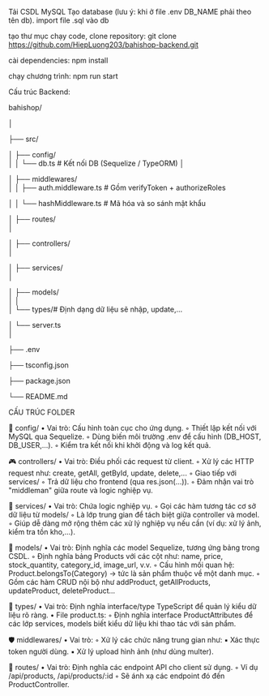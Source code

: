 Tải CSDL MySQL
Tạo database (lưu ý: khi ở file .env DB_NAME phải theo tên db). import file .sql vào db

tạo thư mục chạy code, clone repository:
git clone https://github.com/HiepLuong203/bahishop-backend.git

cài dependencies: 
npm install 

chạy chương trình: 
npm run start

Cấu trúc Backend:

bahishop/

│

├── src/

│   ├── config/                 
│   │   └── db.ts               # Kết nối DB (Sequelize / TypeORM)
│

│   ├── middlewares/           
│   │   ├── auth.middleware.ts  # Gồm verifyToken + authorizeRoles

│   │   └── hashMiddleware.ts   # Mã hóa và so sánh mật khẩu


│   ├── routes/                
│

│   ├── controllers/           
│

│   ├── services/              
│

│   ├── models/                
│   │                 
│
└── types/# Định dạng dữ liệu sẽ nhập, update,...

│   └── server.ts             
│

├── .env

├── tsconfig.json

├── package.json

└── README.md

CẤU TRÚC FOLDER

🔧 config/
    • Vai trò: Cấu hình toàn cục cho ứng dụng.
        ◦ Thiết lập kết nối với MySQL qua Sequelize.
        ◦ Dùng biến môi trường .env để cấu hình (DB_HOST, DB_USER,...).
        ◦ Kiểm tra kết nối khi khởi động và log kết quả.

🎮 controllers/
    • Vai trò: Điều phối các request từ client.
        ◦ Xử lý các HTTP request như: create, getAll, getById, update, delete,...
        ◦ Giao tiếp với services/
        ◦ Trả dữ liệu cho frontend (qua res.json(...)).
        ◦ Đảm nhận vai trò "middleman" giữa route và logic nghiệp vụ.

🧠 services/
    • Vai trò: Chứa logic nghiệp vụ.
        ◦ Gọi các hàm tương tác cơ sở dữ liệu từ models/
        ◦ Là lớp trung gian để tách biệt giữa controller và model.
        ◦ Giúp dễ dàng mở rộng thêm các xử lý nghiệp vụ nếu cần (ví dụ: xử lý ảnh, kiểm tra tồn kho,...).

🧬 models/
    • Vai trò: Định nghĩa các model Sequelize, tương ứng bảng trong CSDL.
        ◦ Định nghĩa bảng Products với các cột như: name, price, stock_quantity, category_id, image_url, v.v.
        ◦ Cấu hình mối quan hệ: Product.belongsTo(Category) → tức là sản phẩm thuộc về một danh mục.
        ◦ Gồm các hàm CRUD nội bộ như addProduct, getAllProducts, updateProduct, deleteProduct…

🧱 types/
    • Vai trò: Định nghĩa interface/type TypeScript để quản lý kiểu dữ liệu rõ ràng.
    • File product.ts:
        ◦ Định nghĩa interface ProductAttributes để các lớp services, models biết kiểu dữ liệu khi thao tác với sản phẩm.

🛡️ middlewares/
    • Vai trò:
        ◦ Xử lý các chức năng trung gian như:
            ▪ Xác thực token người dùng.
            ▪ Xử lý upload hình ảnh (như dùng multer).
        

🔁 routes/
    • Vai trò: Định nghĩa các endpoint API cho client sử dụng.
        ◦ Ví dụ /api/products, /api/products/:id
        ◦ Sẽ ánh xạ các endpoint đó đến ProductController.
